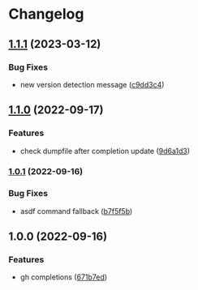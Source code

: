 # Changelog

## [1.1.1](https://github.com/joke/zim-github-cli/compare/v1.1.0...v1.1.1) (2023-03-12)


### Bug Fixes

* new version detection message ([c9dd3c4](https://github.com/joke/zim-github-cli/commit/c9dd3c4d635d91fbf2be806fc0a1a6011ca1beb6))

## [1.1.0](https://github.com/joke/zim-github-cli/compare/v1.0.1...v1.1.0) (2022-09-17)


### Features

* check dumpfile after completion update ([9d6a1d3](https://github.com/joke/zim-github-cli/commit/9d6a1d3a9ce59cf846d2d7a09060d0d75f44aadf))

### [1.0.1](https://github.com/joke/zim-github-cli/compare/v1.0.0...v1.0.1) (2022-09-16)


### Bug Fixes

* asdf command fallback ([b7f5f5b](https://github.com/joke/zim-github-cli/commit/b7f5f5b24dbee28793d8d5bc377e2eeb3224f814))

## 1.0.0 (2022-09-16)


### Features

* gh completions ([671b7ed](https://github.com/joke/zim-github-cli/commit/671b7ed83bdc27c3b186ef8160faa05f3580835a))
